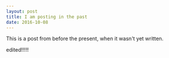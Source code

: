 ```yaml
---
layout: post
title: I am posting in the past
date: 2016-10-08
---
```

This is a post from before the present, when it wasn't yet written.

edited!!!!!

